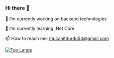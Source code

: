 ### Hi there 👋

<!--
**DurDu54/DurDu54** is a ✨ _special_ ✨ repository because its `README.md` (this file) appears on your GitHub profile.

Here are some ideas to get you started:

- 🔭 I’m currently working on backend
- 🌱 I’m currently learning .Net Core
- 📫 How to reach me: mucahitdurdu54@gmail.com
-[![Readme Card](https://github-readme-stats.vercel.app/api/pin/?username=DurDu54&repo=github-readme-stats)](https://github.com/anuraghazra/github-readme-stats)
-[![Top Langs](https://github-readme-stats.vercel.app/api/top-langs/?username=DurDu54)](https://github.com/anuraghazra/github-readme-stats)
-
![Github stats 2](https://github-readme-stats.vercel.app/api?username=DurDu54&show_icons=true&theme=radical)
-->
🔭 I’m currently working on backend technologies

🌱 I’m currently learning .Net Core

📫 How to reach me: mucahitdurdu54@gmail.com

[![Top Langs](https://github-readme-stats.vercel.app/api/top-langs/?username=DurDu54&layout=donut)](https://github.com/anuraghazra/github-readme-stats)

